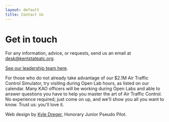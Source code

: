 ```yaml
---
layout: default
title: Contact Us
---
```

# Get in touch

For any information, advice, or requests, send us an email at <desk@kentstateatc.org>.

[See our leadership team here](/leadership/).

For those who do not already take advantage of our $2.1M Air Traffic Control Simulator, try visiting during Open Lab hours, as listed on our calendar. Many KAO officers will be working during Open Labs and able to answer questions you have to help you master the art of Air Traffic Control. No experience required; just come on up, and we'll show you all you want to know. Trust us: you'll love it.

Web design by [Kyle Dreger](http://kyledreger.com), Honorary Junior Pseudo Pilot.